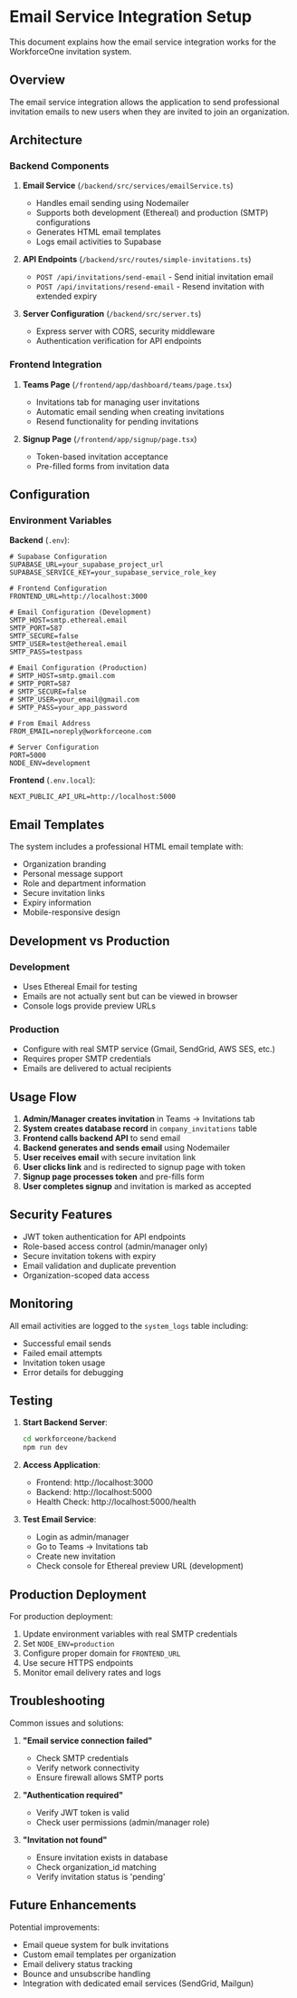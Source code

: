 # Email Service Integration Setup

This document explains how the email service integration works for the WorkforceOne invitation system.

## Overview

The email service integration allows the application to send professional invitation emails to new users when they are invited to join an organization.

## Architecture

### Backend Components

1. **Email Service** (`/backend/src/services/emailService.ts`)
   - Handles email sending using Nodemailer
   - Supports both development (Ethereal) and production (SMTP) configurations
   - Generates HTML email templates
   - Logs email activities to Supabase

2. **API Endpoints** (`/backend/src/routes/simple-invitations.ts`)
   - `POST /api/invitations/send-email` - Send initial invitation email
   - `POST /api/invitations/resend-email` - Resend invitation with extended expiry

3. **Server Configuration** (`/backend/src/server.ts`)
   - Express server with CORS, security middleware
   - Authentication verification for API endpoints

### Frontend Integration

1. **Teams Page** (`/frontend/app/dashboard/teams/page.tsx`)
   - Invitations tab for managing user invitations
   - Automatic email sending when creating invitations
   - Resend functionality for pending invitations

2. **Signup Page** (`/frontend/app/signup/page.tsx`)
   - Token-based invitation acceptance
   - Pre-filled forms from invitation data

## Configuration

### Environment Variables

**Backend** (`.env`):
```env
# Supabase Configuration
SUPABASE_URL=your_supabase_project_url
SUPABASE_SERVICE_KEY=your_supabase_service_role_key

# Frontend Configuration
FRONTEND_URL=http://localhost:3000

# Email Configuration (Development)
SMTP_HOST=smtp.ethereal.email
SMTP_PORT=587
SMTP_SECURE=false
SMTP_USER=test@ethereal.email
SMTP_PASS=testpass

# Email Configuration (Production)
# SMTP_HOST=smtp.gmail.com
# SMTP_PORT=587
# SMTP_SECURE=false
# SMTP_USER=your_email@gmail.com
# SMTP_PASS=your_app_password

# From Email Address
FROM_EMAIL=noreply@workforceone.com

# Server Configuration
PORT=5000
NODE_ENV=development
```

**Frontend** (`.env.local`):
```env
NEXT_PUBLIC_API_URL=http://localhost:5000
```

## Email Templates

The system includes a professional HTML email template with:
- Organization branding
- Personal message support
- Role and department information
- Secure invitation links
- Expiry information
- Mobile-responsive design

## Development vs Production

### Development
- Uses Ethereal Email for testing
- Emails are not actually sent but can be viewed in browser
- Console logs provide preview URLs

### Production
- Configure with real SMTP service (Gmail, SendGrid, AWS SES, etc.)
- Requires proper SMTP credentials
- Emails are delivered to actual recipients

## Usage Flow

1. **Admin/Manager creates invitation** in Teams → Invitations tab
2. **System creates database record** in `company_invitations` table
3. **Frontend calls backend API** to send email
4. **Backend generates and sends email** using Nodemailer
5. **User receives email** with secure invitation link
6. **User clicks link** and is redirected to signup page with token
7. **Signup page processes token** and pre-fills form
8. **User completes signup** and invitation is marked as accepted

## Security Features

- JWT token authentication for API endpoints
- Role-based access control (admin/manager only)
- Secure invitation tokens with expiry
- Email validation and duplicate prevention
- Organization-scoped data access

## Monitoring

All email activities are logged to the `system_logs` table including:
- Successful email sends
- Failed email attempts
- Invitation token usage
- Error details for debugging

## Testing

1. **Start Backend Server**:
   ```bash
   cd workforceone/backend
   npm run dev
   ```

2. **Access Application**:
   - Frontend: http://localhost:3000
   - Backend: http://localhost:5000
   - Health Check: http://localhost:5000/health

3. **Test Email Service**:
   - Login as admin/manager
   - Go to Teams → Invitations tab
   - Create new invitation
   - Check console for Ethereal preview URL (development)

## Production Deployment

For production deployment:

1. Update environment variables with real SMTP credentials
2. Set `NODE_ENV=production`
3. Configure proper domain for `FRONTEND_URL`
4. Use secure HTTPS endpoints
5. Monitor email delivery rates and logs

## Troubleshooting

Common issues and solutions:

1. **"Email service connection failed"**
   - Check SMTP credentials
   - Verify network connectivity
   - Ensure firewall allows SMTP ports

2. **"Authentication required"**
   - Verify JWT token is valid
   - Check user permissions (admin/manager role)

3. **"Invitation not found"**
   - Ensure invitation exists in database
   - Check organization_id matching
   - Verify invitation status is 'pending'

## Future Enhancements

Potential improvements:
- Email queue system for bulk invitations
- Custom email templates per organization
- Email delivery status tracking
- Bounce and unsubscribe handling
- Integration with dedicated email services (SendGrid, Mailgun)